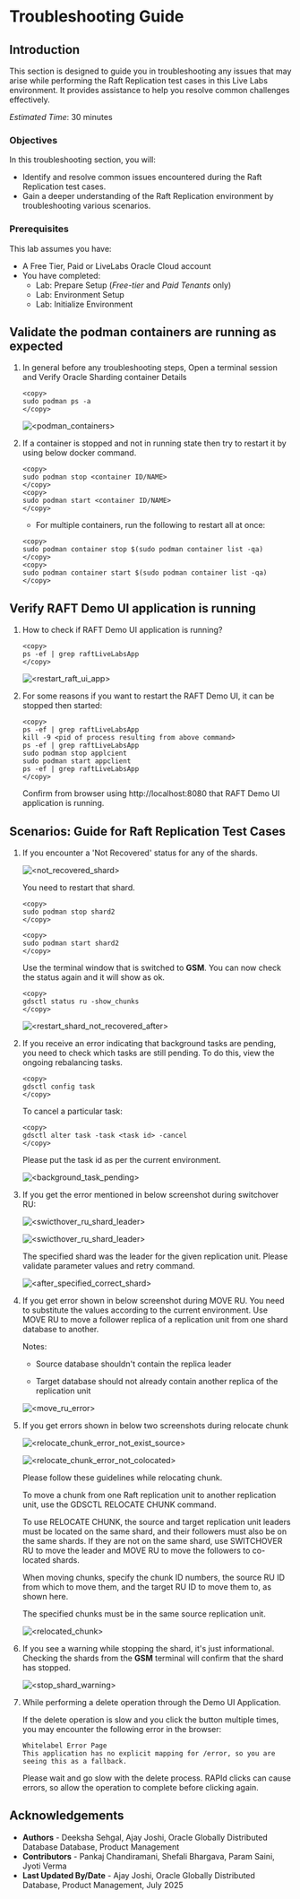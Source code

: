 # Troubleshooting Guide

## Introduction   
This section is designed to guide you in troubleshooting any issues that may arise while performing the Raft Replication test cases in this Live Labs environment. It provides assistance to help you resolve common challenges effectively.

*Estimated Time*:  30 minutes


### Objectives
In this troubleshooting section, you will:
* Identify and resolve common issues encountered during the Raft Replication test cases.
* Gain a deeper understanding of the Raft Replication environment by troubleshooting various scenarios.

### Prerequisites
This lab assumes you have:
- A Free Tier, Paid or LiveLabs Oracle Cloud account
- You have completed:
    - Lab: Prepare Setup (*Free-tier* and *Paid Tenants* only)
    - Lab: Environment Setup
    - Lab: Initialize Environment

## Validate the podman containers are running as expected

1. In general before any troubleshooting steps, Open a terminal session and Verify Oracle Sharding container Details

    ```
    <copy>
    sudo podman ps -a
    </copy>
    ```

    ![<podman_containers>](./images/podman-containers.png " ")

2. If a container is stopped and not in running state then try to restart it by using below docker command.

    ```
    <copy>
    sudo podman stop <container ID/NAME>
    </copy>
    <copy>
    sudo podman start <container ID/NAME>
    </copy>
    ```

    - For multiple containers, run the following to restart all at once:

    ```
    <copy>
    sudo podman container stop $(sudo podman container list -qa)
    </copy>
    <copy>
    sudo podman container start $(sudo podman container list -qa)
    </copy>
    ```

## Verify RAFT Demo UI application is running

1. How to check if RAFT Demo UI application is running?

    ```
    <copy>
    ps -ef | grep raftLiveLabsApp
    </copy>
    ```
   ![<restart_raft_ui_app>](./images/restart_raft_ui_app.png " ")

2. For some reasons if you want to restart the RAFT Demo UI, it can be stopped then started:
    ```
    <copy>
    ps -ef | grep raftLiveLabsApp
    kill -9 <pid of process resulting from above command>
    ps -ef | grep raftLiveLabsApp
    sudo podman stop applcient
    sudo podman start appclient
    ps -ef | grep raftLiveLabsApp
    </copy>
    ```

    Confirm from browser using http://localhost:8080 that RAFT Demo UI application is running.


## Scenarios: Guide for Raft Replication Test Cases

1. If you encounter a 'Not Recovered' status for any of the shards.

    ![<not_recovered_shard>](./images/1-not-recovered-shard.png " ")

   You need to restart that shard.

    ```
    <copy>
    sudo podman stop shard2
    </copy>
    ```

    ```
    <copy>
    sudo podman start shard2
    </copy>
    ```

    Use the terminal window that is switched to **GSM**. You can now check the status again and it will show as ok.

    ```
    <copy>
    gdsctl status ru -show_chunks
    </copy>
    ```

    ![<restart_shard_not_recovered_after>](./images/1-restart-shard-not-recovered-after.png " ")


2. If you receive an error indicating that background tasks are pending, you need to check which tasks are still pending. To do this, view the ongoing rebalancing tasks.

    ```
    <copy>
    gdsctl config task
    </copy>
    ```

    To cancel a particular task:

    ```
    <copy>
    gdsctl alter task -task <task id> -cancel
    </copy>
    ```

    Please put the task id as per the current environment.

    ![<background_task_pending>](./images/2-troubleshooting-bckground-task-pending.png " ")


3. If you get the error mentioned in below screenshot during switchover RU:


    ![<swicthover_ru_shard_leader>](./images/3-ru-status.png " ")

    ![<swicthover_ru_shard_leader>](./images/3-switchover-ru-shard-is-leader.png " ")

    The specified shard was the leader for the given replication unit.
    Please validate parameter values and retry command.

    ![<after_specified_correct_shard>](./images/3-after-specified-correct-shard.png " ")
    

4. If you get error shown in below screenshot during MOVE RU.
   You need to substitute the values according to the current environment. 
   Use MOVE RU to move a follower replica of a replication unit from one shard database to another. 
   
   Notes:

   - Source database shouldn't contain the replica leader

   - Target database should not already contain another replica of the replication unit


    ![<move_ru_error>](./images/4-move-ru-error.png " ")


5. If you get errors shown in below two screenshots during relocate chunk

    ![<relocate_chunk_error_not_exist_source>](./images/5-relocate-chunk-error-not-exist-source.png " ")


    ![<relocate_chunk_error_not_colocated>](./images/5-relocate-chunk-ru-not-colocated.png " ")

    Please follow these guidelines while relocating chunk.

    To move a chunk from one Raft replication unit to another replication unit, use the GDSCTL RELOCATE CHUNK command.

    To use RELOCATE CHUNK, the source and target replication unit leaders must be located on the same shard, and their followers must also be on the same shards. If they are not on the same shard, use SWITCHOVER RU to move the leader and MOVE RU to move the followers to co-located shards.

    When moving chunks, specify the chunk ID numbers, the source RU ID from which to move them, and the target RU ID to move them to, as shown here.

    The specified chunks must be in the same source replication unit.


    ![<relocated_chunk>](./images/5-relocated-chunk.png " ") 


6. If you see a warning while stopping the shard, it's just informational. Checking the shards from the **GSM** terminal will confirm that the shard has stopped.

    ![<stop_shard_warning>](./images/6-stop-shard-warning.png " ")


7. While performing a delete operation through the Demo UI Application.

   If the delete operation is slow and you click the button multiple times, you may encounter the following error in the browser:

    ```
    Whitelabel Error Page
    This application has no explicit mapping for /error, so you are seeing this as a fallback.
    ```

   Please wait and go slow with the delete process. RAPId clicks can cause errors, so allow the operation to complete before clicking again.


## Acknowledgements
* **Authors** - Deeksha Sehgal, Ajay Joshi, Oracle Globally Distributed Database Database, Product Management
* **Contributors** - Pankaj Chandiramani, Shefali Bhargava, Param Saini, Jyoti Verma
* **Last Updated By/Date** - Ajay Joshi, Oracle Globally Distributed Database, Product Management, July 2025
